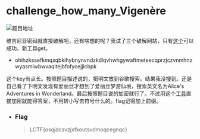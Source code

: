 # challenge_how_many_Vigenère

![题目地址](https://adworld.xctf.org.cn/challenges/details?hash=8d557d93-f4a0-4a59-8761-2c7e869eba3a_2)

维吉尼亚密码就直接破解吧，还有啥想的呢？我试了三个破解网站，只有[这个](https://www.guballa.de/vigenere-solver)可以成功。新工具get。

- ohihzkssefkmqxqbkihybnynvndzkdlqvhwhgywaftmeteecqprzjczvnmhnzwyasmlwbwvaqitejbfofycejjlcbpk

这个key有点长。按照题目描述说的，把明文放到谷歌搜索。结果我没搜到。还是自己看了下明文发现有爱丽丝才想到了爱丽丝梦游仙境，搜索英文名为Alice's Adventures in Wonderland。最后按照题目说的加密就行了。不过用这个[工具](http://www.hiencode.com/vigenere.html)直接加密就能得答案，不用转小写去符号什么的。flag记得加上前缀。

- ### Flag
  > LCTF{osqjdcsvzjxfkoutsvdmoqcegnqc}